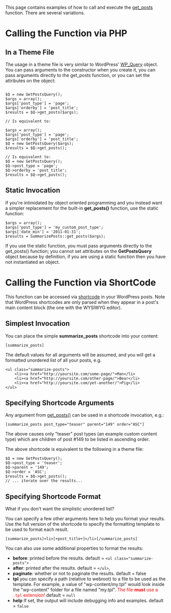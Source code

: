 This page contains examples of how to call and execute the [get\_posts](get_posts.md) function.  There are several variations.



# Calling the Function via PHP #

## In a Theme File ##

The usage in a theme file is very similar to WordPress' [WP\_Query](http://codex.wordpress.org/Function_Reference/WP_Query) object.  You can pass arguments to the constructor when you create it, you can pass arguments directly to the get\_posts function, or you can set the attributes on the object:

```

$Q = new GetPostsQuery();
$args = array();
$args['post_type'] = 'page';
$args['orderby'] = 'post_title';
$results = $Q->get_posts($args);

// Is equivalent to:

$args = array();
$args['post_type'] = 'page';
$args['orderby'] = 'post_title';
$Q = new GetPostsQuery($args);
$results = $Q->get_posts();

// Is equivalent to:
$Q = new GetPostsQuery();
$Q->post_type = 'page';
$Q->orderby = 'post_title';
$results = $Q->get_posts();

```

## Static Invocation ##

If you're intimidated by object oriented programming and you instead want a simpler replacement for the built-in **get\_posts()** function, use the static function:

```
$args = array();
$args['post_type'] = 'my_custom_post_type';
$args['date_min'] = '2011-01-31';
$results = SummarizePosts::get_posts($args);
```

If you use the static function, you must pass arguments directly to the get\_posts() function; you cannot set attributes on the **GetPostsQuery** object because by definition, if you are using a static function then you have not instantiated an object.


# Calling the Function via ShortCode #
This function can be accessed via [shortcode](http://codex.wordpress.org/Shortcode_API) in your WordPress posts. Note that WordPress shortcodes are only parsed when they appear in a post's main content block (the one with the WYSIWYG editor).

## Simplest Invocation ##

You can place the simple **summarize\_posts** shortcode into your content:
```
[summarize_posts]
```

The default values for all arguments will be assumed, and you will get a formatted unordered list of all your posts, e.g.

```
<ul class="summarize-posts">
	<li><a href="http://yoursite.com/some-page/">Man</li>
	<li><a href="http://yoursite.com/other-page/">Bear</li>
	<li><a href="http://yoursite.com/yet-another/">Pig</li>
</ul>
```

## Specifying Shortcode Arguments ##

Any argument from [get\_posts()](get_posts.md) can be used in a shortcode invocation, e.g.:

```
[summarize_posts post_type="teaser" parent="149" order="ASC"]
```

The above causes only "teaser" post types (an example custom content type) which are children of post #149 to be listed in ascending order.

The above shortcode is equivalent to the following in a theme file:
```
$Q = new GetPostsQuery();
$Q->post_type = 'teaser';
$Q->parent = '149';
$Q->order = 'ASC';
$results = $Q->get_posts();
// ... iterate over the results... 
```

## Specifying Shortcode Format ##

What if you don't want the simplistic unordered list?

You can specify a few other arguments here to help you format your results.  Use the full version of the shortcode to specify the formatting template to be used to format each result.

```
[summarize_posts]<li>[+post_title+]</li>[/summarize_posts]
```

You can also use some additional properties to format the results:

  * **before**: printed before the results. default = `<ul class="summarize-posts">`
  * **after**: printed after the results. default =  `</ul>`,
  * **paginate**: whether or not to paginate the results. default = false
  * **tpl** you can specify a path (relative to webroot) to a file to be used as the template. For example, a value of "wp-content/my.tpl" would look inside the "wp-content" folder for a file named "my.tpl". <font color='red'>The file <b>must</b> use a <code>.tpl</code> extension!</font> default = `null`
  * **help** If set, the output will include debugging info and examples. default = `false`